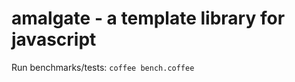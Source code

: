 amalgate - a template library for javascript
============================================

Run benchmarks/tests: `coffee bench.coffee`

